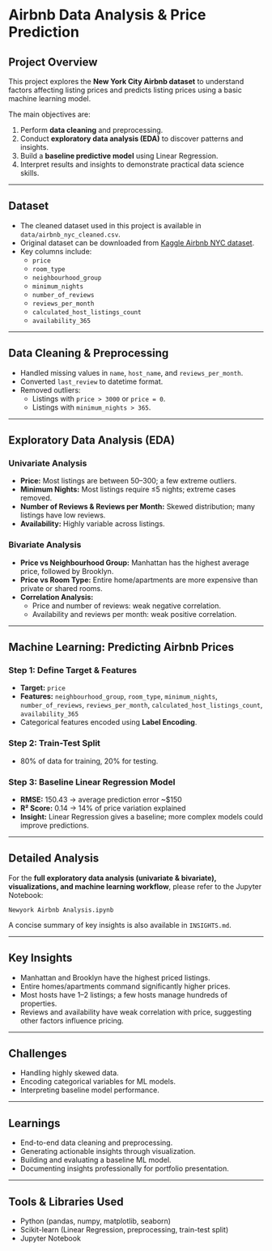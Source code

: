 # Airbnb Data Analysis & Price Prediction

## Project Overview
This project explores the **New York City Airbnb dataset** to understand factors affecting listing prices and predicts listing prices using a basic machine learning model.  

The main objectives are:  
1. Perform **data cleaning** and preprocessing.  
2. Conduct **exploratory data analysis (EDA)** to discover patterns and insights.  
3. Build a **baseline predictive model** using Linear Regression.  
4. Interpret results and insights to demonstrate practical data science skills.

---

## Dataset
- The cleaned dataset used in this project is available in `data/airbnb_nyc_cleaned.csv`.
- Original dataset can be downloaded from [Kaggle Airbnb NYC dataset](https://www.kaggle.com/datasets/dgomonov/new-york-city-airbnb-open-data).
- Key columns include: 
   - `price`
   - `room_type`
   - `neighbourhood_group`
   - `minimum_nights`
   - `number_of_reviews`
   - `reviews_per_month`
   - `calculated_host_listings_count`
   - `availability_365`

---

## Data Cleaning & Preprocessing
- Handled missing values in `name`, `host_name`, and `reviews_per_month`.  
- Converted `last_review` to datetime format.  
- Removed outliers:
  - Listings with `price > 3000` or `price = 0`.  
  - Listings with `minimum_nights > 365`.  

---

## Exploratory Data Analysis (EDA)

### Univariate Analysis
- **Price:** Most listings are between $50–$300; a few extreme outliers.  
- **Minimum Nights:** Most listings require ≤5 nights; extreme cases removed.  
- **Number of Reviews & Reviews per Month:** Skewed distribution; many listings have low reviews.  
- **Availability:** Highly variable across listings.  

### Bivariate Analysis
- **Price vs Neighbourhood Group:** Manhattan has the highest average price, followed by Brooklyn.  
- **Price vs Room Type:** Entire home/apartments are more expensive than private or shared rooms.  
- **Correlation Analysis:**  
  - Price and number of reviews: weak negative correlation.  
  - Availability and reviews per month: weak positive correlation.  

---

## Machine Learning: Predicting Airbnb Prices

### Step 1: Define Target & Features
- **Target:** `price`  
- **Features:** `neighbourhood_group`, `room_type`, `minimum_nights`, `number_of_reviews`, `reviews_per_month`, `calculated_host_listings_count`, `availability_365`  
- Categorical features encoded using **Label Encoding**.

### Step 2: Train-Test Split
- 80% of data for training, 20% for testing.  

### Step 3: Baseline Linear Regression Model
- **RMSE:** 150.43 → average prediction error ~$150  
- **R² Score:** 0.14 → 14% of price variation explained  
- **Insight:** Linear Regression gives a baseline; more complex models could improve predictions.

---

## Detailed Analysis
For the **full exploratory data analysis (univariate & bivariate), visualizations, and machine learning workflow**, please refer to the Jupyter Notebook:

`Newyork Airbnb Analysis.ipynb`

A concise summary of key insights is also available in `INSIGHTS.md`.

---

## Key Insights
- Manhattan and Brooklyn have the highest priced listings.  
- Entire homes/apartments command significantly higher prices.  
- Most hosts have 1–2 listings; a few hosts manage hundreds of properties.  
- Reviews and availability have weak correlation with price, suggesting other factors influence pricing.  

---

## Challenges
- Handling highly skewed data.   
- Encoding categorical variables for ML models.  
- Interpreting baseline model performance.  

---

## Learnings
- End-to-end data cleaning and preprocessing.  
- Generating actionable insights through visualization.  
- Building and evaluating a baseline ML model.  
- Documenting insights professionally for portfolio presentation.

---

## Tools & Libraries Used
- Python (pandas, numpy, matplotlib, seaborn)  
- Scikit-learn (Linear Regression, preprocessing, train-test split)  
- Jupyter Notebook

